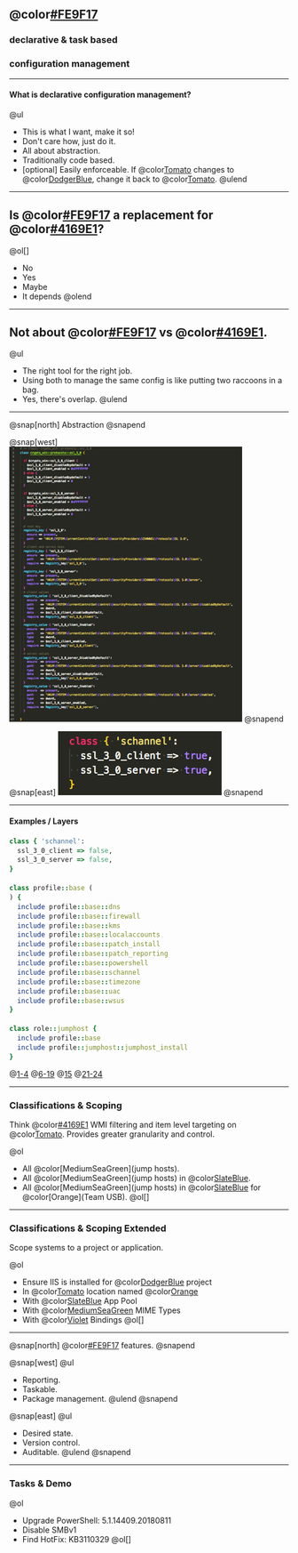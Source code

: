 ## @color[#FE9F17](Puppet)
### declarative & task based
### configuration management

---

#### What is declarative configuration management?

@ul[](false)
- This is what I want, make it so!
- Don't care how, just do it.
- All about abstraction.
- Traditionally code based.
- [optional] Easily enforceable. If @color[Tomato](x) changes to @color[DodgerBlue](y), change it back to @color[Tomato](x).
@ulend

---

## Is @color[#FE9F17](Puppet) a replacement for @color[#4169E1](GPO)?

@ol[]
- No
- Yes
- Maybe
- It depends
@olend

---

## Not about @color[#FE9F17](Puppet) vs @color[#4169E1](GPO).

@ul[](false)
- The right tool for the right job.
- Using both to manage the same config is like putting two raccoons in a bag.
- Yes, there's overlap.
@ulend

---
@snap[north]
Abstraction
@snapend

@snap[west]
![full](assets/image/abstract.jpg)
@snapend

@snap[east]
![abst](assets/image/sc.jpg)
@snapend

---

#### Examples / Layers

```ruby
class { 'schannel':
  ssl_3_0_client => false,
  ssl_3_0_server => false,
}

class profile::base (
) {
  include profile::base::dns
  include profile::base::firewall
  include profile::base::kms
  include profile::base::localaccounts
  include profile::base::patch_install
  include profile::base::patch_reporting
  include profile::base::powershell
  include profile::base::schannel
  include profile::base::timezone
  include profile::base::uac
  include profile::base::wsus
}

class role::jumphost {
  include profile::base
  include profile::jumphost::jumphost_install
}
```

@[1-4](Settings)
@[6-19](Profiles.)
@[15](schannel.)
@[21-24](Roles.)

---

### Classifications & Scoping

Think @color[#4169E1](GPO) WMI filtering and item level targeting on @color[Tomato](steroids). Provides greater granularity and control.

@ol[](false)
- All @color[MediumSeaGreen](jump hosts).
- All @color[MediumSeaGreen](jump hosts) in @color[SlateBlue](DEN4).
- All @color[MediumSeaGreen](jump hosts) in @color[SlateBlue](DEN4) for @color[Orange](Team USB).
@ol[]

---

### Classifications & Scoping Extended

Scope systems to a project or application.

@ol[](false)
- Ensure IIS is installed for @color[DodgerBlue](u) project
- In @color[Tomato](v) location named @color[Orange](w)
- With @color[SlateBlue](x) App Pool
- With @color[MediumSeaGreen](y) MIME Types
- With @color[Violet](z) Bindings
@ol[]

---

@snap[north]
@color[#FE9F17](Puppet) features.
@snapend

@snap[west]
@ul[](false)
- Reporting.
- Taskable.
- Package management.
@ulend
@snapend

@snap[east]
@ul[](false)
- Desired state.
- Version control.
- Auditable.
@ulend
@snapend

---

### Tasks & Demo

@ol[](false)
- Upgrade PowerShell: 5.1.14409.20180811
- Disable SMBv1
- Find HotFix: KB3110329
@ol[]